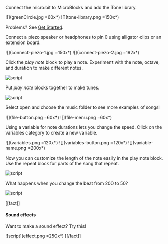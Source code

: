 Connect the micro:bit to MicroBlocks and add the Tone library.

![](greenCircle.jpg =60x*) ![](tone-library.png =150x*)

Problems? See [Get Started](https://microblocks.fun/get-started).

Connect a piezo speaker or headphones to pin 0 using alligator clips or an extension board.

![](connect-piezo-1.jpg =150x*) ![](connect-piezo-2.jpg =192x*)

Click the *play note* block to play a note. Experiment with the note, octave, and duration to make different notes.

![script](play-c.png)

Put *play note* blocks together to make tunes.

![script](play-cdec.png)

Select open and choose the music folder to see more examples of songs!

![](file-button.png =60x*) ![](file-menu.png =60x*)

Using a variable for note durations lets you change the speed.  Click on the variables category to create a new variable.

![](variables.png =120x*) ![](variables-button.png =120x*) ![](variable-name.png =200x*)

Now you can customize the length of the note easily in the play note block. Use the repeat block for parts of the song that repeat. 

![script](play-song.png)

What happens when you change the beat from 200 to 50?

![script](set-beat.png)

[[fact]]
#### Sound effects
Want to make a sound effect? Try this!

![script](effect.png =250x*)
[[/fact]]
